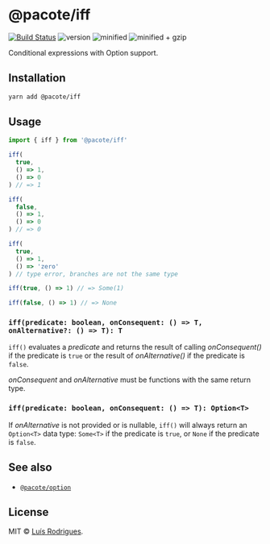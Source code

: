 # @pacote/iff

[![Build Status](https://travis-ci.org/PacoteJS/pacote.svg?branch=master)](https://travis-ci.org/PacoteJS/pacote)
![version](https://badgen.net/npm/v/@pacote/iff)
![minified](https://badgen.net/bundlephobia/min/@pacote/iff)
![minified + gzip](https://badgen.net/bundlephobia/minzip/@pacote/iff)

Conditional expressions with Option support.

## Installation

```bash
yarn add @pacote/iff
```

## Usage

```typescript
import { iff } from '@pacote/iff'

iff(
  true,
  () => 1,
  () => 0
) // => 1

iff(
  false,
  () => 1,
  () => 0
) // => 0

iff(
  true,
  () => 1,
  () => 'zero'
) // type error, branches are not the same type

iff(true, () => 1) // => Some(1)

iff(false, () => 1) // => None
```

### `iff(predicate: boolean, onConsequent: () => T, onAlternative?: () => T): T`

`iff()` evaluates a _predicate_ and returns the result of calling
_onConsequent()_ if the predicate is `true` or the result of _onAlternative()_
if the predicate is `false`.

_onConsequent_ and _onAlternative_ must be functions with the same return type.

### `iff(predicate: boolean, onConsequent: () => T): Option<T>`

If _onAlternative_ is not provided or is nullable, `iff()` will always return
an `Option<T>` data type: `Some<T>` if the predicate is `true`, or `None` if the
predicate is `false`.

## See also

- [`@pacote/option`](../option/)

## License

MIT © [Luís Rodrigues](https://goblindegook.com).
